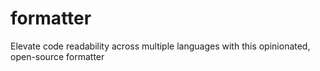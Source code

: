 # formatter
Elevate code readability across multiple languages with this opinionated, open-source formatter
